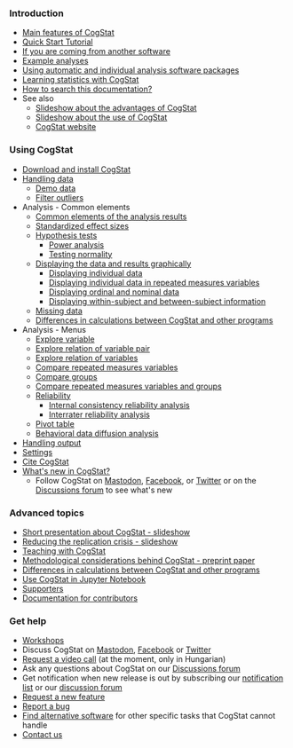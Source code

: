### Introduction
* [Main features of CogStat](Main-features)
* [Quick Start Tutorial](Quick-Start-Tutorial)
* [If you are coming from another software](If-you-are-coming-from-another-software)
* [Example analyses](https://github.com/cogstat/cogstat/blob/master/cogstat/docs/CogStat%20analyses%20showcase.ipynb)
* [Using automatic and individual analysis software packages](Using-automatic-and-individual-analysis-software-packages)
* [Learning statistics with CogStat](Learning-statistics-with-CogStat)
* [How to search this documentation?](How-to-search-this-documentation%3F)
* See also
    * [Slideshow about the advantages of CogStat](https://docs.google.com/presentation/d/1dIb6f3yPvr8stMLS7b7qcBsgloqbcQj2b55NUT4D9vc/edit?usp=sharing)
    * [Slideshow about the use of CogStat](https://docs.google.com/presentation/d/1_rnHhyD3pF9BZuqCkcFLWKhAbX1DfS8T5q-TxogqpZA/edit?usp=sharing)
    * [CogStat website](https://www.cogstat.org/)

### Using CogStat
* [Download and install CogStat](Installation)
* [Handling data](Handling-data)
    * [Demo data](Demo-data)
    * [Filter outliers](Filter-outliers)
* Analysis - Common elements
    * [Common elements of the analysis results](Common-elements-of-the-analysis-results)
    * [Standardized effect sizes](Standardized-effect-sizes)
    * [Hypothesis tests](Hypothesis-tests)
        * [Power analysis](Power-analysis)
        * [Testing normality](Testing-normality)
    * [Displaying the data and results graphically](Displaying-the-data-and-results-graphically)
        * [Displaying individual data](Displaying-individual-data)
        * [Displaying individual data in repeated measures variables](Displaying-individual-data-in-repeated-measures-variables)
        * [Displaying ordinal and nominal data](Displaying-ordinal-and-nominal-data)
        * [Displaying within-subject and between-subject information](Display-within-subject-and-between-subject-information-when-comparing-variables)
    * [Missing data](Missing-data)
    * [Differences in calculations between CogStat and other programs](Differences-in-calculations-between-CogStat-and-other-programs)
* Analysis - Menus
    * [Explore variable](Explore-variable)
    * [Explore relation of variable pair](Explore-relation-of-variable-pair)
    * [Explore relation of variables](Explore-relation-of-variables)
    * [Compare repeated measures variables](Compare-repeated-measures-variables)
    * [Compare groups](Compare-groups)
    * [Compare repeated measures variables and groups](Compare-repeated-measures-variables-and-groups)
    * [Reliability](Reliability)
        * [Internal consistency reliability analysis](Internal-consistency-reliability-analysis)
        * [Interrater reliability analysis](Interrater-reliability-analysis)
    * [Pivot table](Pivot-table)
    * [Behavioral data diffusion analysis](Behavioral-data-diffusion-analysis)
* [Handling output](Handling-output)
* [Settings](CogStat-settings)
* [Cite CogStat](Cite-CogStat)
* [What's new in CogStat?](https://github.com/cogstat/cogstat/blob/master/changelog.md)
    * Follow CogStat on [Mastodon](https://fosstodon.org/@cogstat), [Facebook](https://www.facebook.com/cogstat/), or [Twitter](https://twitter.com/CogStat) or on the [Discussions forum](https://github.com/cogstat/cogstat/discussions/154) to see what's new

### Advanced topics
* [Short presentation about CogStat - slideshow](https://docs.google.com/presentation/d/1dHXCUDNFn7iZQ4jqexLo_o30uK56GdllPOqaJl2kPnU/edit?usp=sharing)
* [Reducing the replication crisis - slideshow](https://docs.google.com/presentation/d/1HmSTPnTxDzW8hYZG7ujHaeHc0mRqqYeY95yKh56z61c/edit?usp=sharing)
* [Teaching with CogStat](Teaching-with-CogStat)
* [Methodological considerations behind CogStat - preprint paper](https://psyarxiv.com/hnmsq)
* [Differences in calculations between CogStat and other programs](Differences-in-calculations-between-CogStat-and-other-programs)
* [Use CogStat in Jupyter Notebook](Jupyter-Notebook)
* [Supporters](Supporters)
* [Documentation for contributors](https://github.com/cogstat/cogstat/wiki/Documentation-for-contributors)

### Get help
* [Workshops](Workshops)
* Discuss CogStat on [Mastodon](https://fosstodon.org/@cogstat), [Facebook](https://www.facebook.com/cogstat/) or [Twitter](https://twitter.com/CogStat)
* [Request a video call](https://docs.google.com/forms/d/e/1FAIpQLSecoa8GEt-huN9BSTswUWcIxZWrSycOnZVovl-vKNUeuXLHhg/viewform?usp=sf_link) (at the moment, only in Hungarian)
* Ask any questions about CogStat on our [Discussions forum](https://github.com/cogstat/cogstat/discussions)
* Get notification when new release is out by subscribing our [notification list](https://groups.google.com/g/cogstat-announcement/) or our [discussion forum](https://github.com/cogstat/cogstat/discussions/155)
* [Request a new feature](Suggest-a-new-feature)
* [Report a bug](Report-a-bug)
* [Find alternative software](Other-useful-statistical-programs) for other specific tasks that CogStat cannot handle
* [Contact us](Contact-us)
